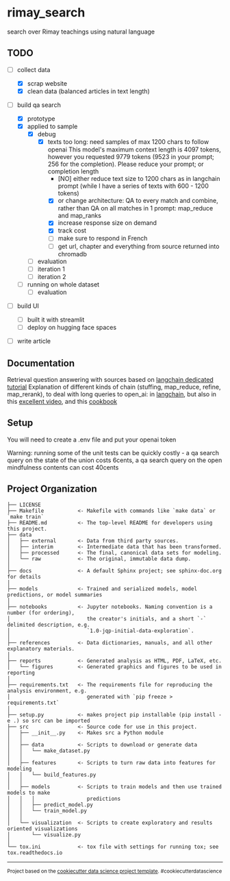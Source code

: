 rimay_search
==============================

search over Rimay teachings using natural language


TODO
------------
- [ ] collect data
    - [x] scrap website
    - [x] clean data (balanced articles in text length)
- [ ] build qa search
    - [x] prototype
    - [x] applied to sample
        - [x] debug
          - [x] texts too long: need samples of max 1200 chars to follow openai
          This model's maximum context length is 4097 tokens, however you requested 9779 tokens (9523 in your prompt; 256 for the completion). Please reduce your prompt; or completion length
            - [NO] either reduce text size to 1200 chars as in langchain prompt (while I have a series of texts with 600 - 1200 tokens)
            - [x] or change architecture: QA to every match and combine, rather than QA on all matches in 1 prompt: map_reduce and map_ranks
            - [x] increase response size on demand
            - [X] track cost
            - [ ] make sure to respond in French
            - [ ] get url, chapter and everything from source returned into chromadb
        - [ ] evaluation
        - [ ] iteration 1
        - [ ] iteration 2
    - [ ] running on whole dataset
        - [ ] evaluation
- [ ] build UI
    - [ ] built it with streamlit
    - [ ] deploy on hugging face spaces
- [ ] write article 


Documentation
------------
Retrieval question answering with sources based on [langchain dedicated tutorial](https://python.langchain.com/en/latest/modules/chains/index_examples/vector_db_qa_with_sources.html)
Explanation of different kinds of chain (stuffing, map_reduce, refine, map_rerank), to deal with long queries to open_ai: in [langchain](https://python.langchain.com/en/latest/modules/chains/index_examples/qa_with_sources.html), but also in this [excellent video](https://www.youtube.com/watch?v=), and this [cookbook](https://github.com/gkamradt/langchain-tutorials/blob/main/LangChain%20Cookbook.ipynb)



Setup
------------
You will need to create a .env file and put your openai token

Warning: running some of the unit tests can be quickly costly - a qa search query on the state of the union costs 6cents, a qa search query on the open mindfulness contents can cost 40cents


Project Organization
------------

    ├── LICENSE
    ├── Makefile           <- Makefile with commands like `make data` or `make train`
    ├── README.md          <- The top-level README for developers using this project.
    ├── data
    │   ├── external       <- Data from third party sources.
    │   ├── interim        <- Intermediate data that has been transformed.
    │   ├── processed      <- The final, canonical data sets for modeling.
    │   └── raw            <- The original, immutable data dump.
    │
    ├── docs               <- A default Sphinx project; see sphinx-doc.org for details
    │
    ├── models             <- Trained and serialized models, model predictions, or model summaries
    │
    ├── notebooks          <- Jupyter notebooks. Naming convention is a number (for ordering),
    │                         the creator's initials, and a short `-` delimited description, e.g.
    │                         `1.0-jqp-initial-data-exploration`.
    │
    ├── references         <- Data dictionaries, manuals, and all other explanatory materials.
    │
    ├── reports            <- Generated analysis as HTML, PDF, LaTeX, etc.
    │   └── figures        <- Generated graphics and figures to be used in reporting
    │
    ├── requirements.txt   <- The requirements file for reproducing the analysis environment, e.g.
    │                         generated with `pip freeze > requirements.txt`
    │
    ├── setup.py           <- makes project pip installable (pip install -e .) so src can be imported
    ├── src                <- Source code for use in this project.
    │   ├── __init__.py    <- Makes src a Python module
    │   │
    │   ├── data           <- Scripts to download or generate data
    │   │   └── make_dataset.py
    │   │
    │   ├── features       <- Scripts to turn raw data into features for modeling
    │   │   └── build_features.py
    │   │
    │   ├── models         <- Scripts to train models and then use trained models to make
    │   │   │                 predictions
    │   │   ├── predict_model.py
    │   │   └── train_model.py
    │   │
    │   └── visualization  <- Scripts to create exploratory and results oriented visualizations
    │       └── visualize.py
    │
    └── tox.ini            <- tox file with settings for running tox; see tox.readthedocs.io


--------

<p><small>Project based on the <a target="_blank" href="https://drivendata.github.io/cookiecutter-data-science/">cookiecutter data science project template</a>. #cookiecutterdatascience</small></p>
